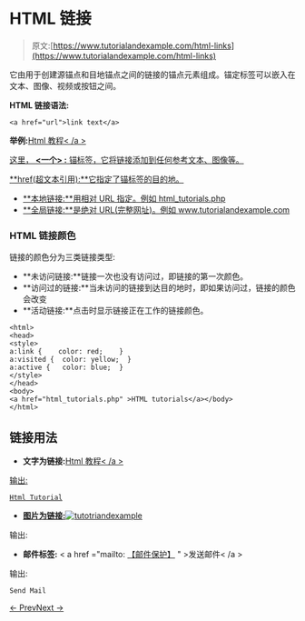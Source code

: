 # HTML 链接

> 原文:[https://www.tutorialandexample.com/html-links](https://www.tutorialandexample.com/html-links)

它由用于创建源锚点和目地锚点之间的链接的锚点元素组成。锚定标签可以嵌入在文本、图像、视频或按钮之间。

**HTML 链接语法:**

```
<a href="url">link text</a>
```

**举例:**<a href = " https://www . tutorialandexample . com ">Html 教程< /a >

这里， **<一个> :** 锚标签，它将链接添加到任何参考文本、图像等。

**href(超文本引用):**它指定了锚标签的目的地。

*   **本地链接:**用相对 URL 指定。例如 html_tutorials.php
*   **全局链接:**是绝对 URL(完整网址)。例如 www.tutorialandexample.com

### HTML 链接颜色

链接的颜色分为三类链接类型:

*   **未访问链接:**链接一次也没有访问过，即链接的第一次颜色。
*   **访问过的链接:**当未访问的链接到达目的地时，即如果访问过，链接的颜色会改变
*   **活动链接:**点击时显示链接正在工作的链接颜色。

```
<html>  
<head>  
<style>  
a:link {    color: red;    }  
a:visited {  color: yellow;  }  
a:active {   color: blue;  }  
</style>  
</head>  
<body>  
<a href="html_tutorials.php" >HTML tutorials</a></body>  
</html>
```

## 链接用法

*   **文字为链接:**<a href = " tutorialandexample . com/Html ">Html 教程< /a >

输出:

```
Html Tutorial

```

*   **图片为链接:**<a href = " tutorialandexample . com/html "><img src = "/Image/logo . png " alt = " tutotriandexample "></a>

输出:

*   **邮件标签:** < a href ="mailto: [【邮件保护】](/cdn-cgi/l/email-protection) " >发送邮件< /a >

输出:

```
Send Mail
```

[← Prev](https://www.tutorialandexample.com/html-text-formatting)[Next →](https://www.tutorialandexample.com/html-images)